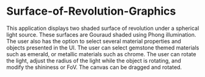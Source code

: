 # Surface-of-Revolution-Graphics
This application displays two shaded surface of revolution under a spherical light source. These surfaces are Gouraud shaded using Phong illumination. The user also has the option to select several material properties and objects presented in the UI. The user can select gemstone themed materials such as emerald, or metallic materials such as chrome. The user can rotate the light, adjust the radius of the light while the object is rotating, and modify the shininess or FoV. The canvas can be dragged and rotated. 
